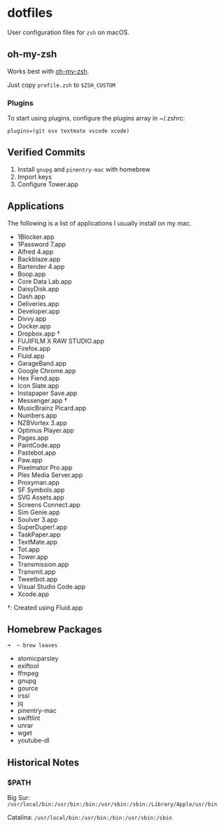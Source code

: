 # dotfiles

User configuration files for `zsh` on macOS.

## oh-my-zsh

Works best with [oh-my-zsh](https://github.com/robbyrussell/oh-my-zsh). 

Just copy `profile.zsh` to `$ZSH_CUSTOM`

### Plugins

To start using plugins, configure the plugins array in ~/.zshrc:

```
plugins=(git osx textmate vscode xcode)
```

## Verified Commits

1. Install `gnupg` and `pinentry-mac` with homebrew
2. Import keys
3. Configure Tower.app

## Applications

The following is a list of applications I usually install on my mac.

- 1Blocker.app
- 1Password 7.app
- Alfred 4.app
- Backblaze.app
- Bartender 4.app
- Boop.app
- Core Data Lab.app
- DaisyDisk.app
- Dash.app
- Deliveries.app
- Developer.app
- Divvy.app
- Docker.app
- Dropbox.app †
- FUJIFILM X RAW STUDIO.app
- Firefox.app
- Fluid.app
- GarageBand.app
- Google Chrome.app
- Hex Fiend.app
- Icon Slate.app
- Instapaper Save.app
- Messenger.app †
- MusicBrainz Picard.app
- Numbers.app
- NZBVortex 3.app
- Optimus Player.app
- Pages.app
- PaintCode.app
- Pastebot.app
- Paw.app
- Pixelmator Pro.app
- Plex Media Server.app
- Proxyman.app
- SF Symbols.app
- SVG Assets.app
- Screens Connect.app
- Sim Genie.app
- Soulver 3.app
- SuperDuper!.app
- TaskPaper.app
- TextMate.app
- Tot.app
- Tower.app
- Transmission.app
- Transmit.app
- Tweetbot.app
- Visual Studio Code.app
- Xcode.app

†: Created using Fluid.app

## Homebrew Packages

```
➜  ~ brew leaves
```
- atomicparsley
- exiftool
- ffmpeg
- gnupg
- gource
- irssi
- jq
- pinentry-mac
- swiftlint
- unrar
- wget
- youtube-dl

## Historical Notes

### $PATH

Big Sur: `/usr/local/bin:/usr/bin:/bin:/usr/sbin:/sbin:/Library/Apple/usr/bin`

Catalina: `/usr/local/bin:/usr/bin:/bin:/usr/sbin:/sbin`
